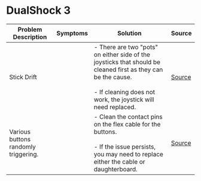 #  DualShock 3

| Problem Description                  | Symptoms | Solution                                                                                                                                                                           | Source                                          |
| ------------------------------------ | -------- | ---------------------------------------------------------------------------------------------------------------------------------------------------------------------------------- | ----------------------------------------------- |
| Stick Drift                          |          | - There are two "pots" on either side of the joysticks that should be cleaned first as they can be the cause.<br><br>- If cleaning does not work, the joystick will need replaced. | [Source](https://old.repair.wiki/w/DualShock_3) |
| Various buttons randomly triggering. |          | - Clean the contact pins on the flex cable for the buttons.<br><br>- If the issue persists, you may need to replace either the cable or daughterboard.                             | [Source](https://old.repair.wiki/w/DualShock_3) |
